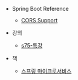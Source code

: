 - Spring Boot Reference
    - [CORS Support](https://github.com/chori84/til/blob/master/SpringBoot/CorsSupport.md)

- 강의
    - [s75-특강](https://github.com/chori84/til/blob/master/CleanCode/s75-%ED%8A%B9%EA%B0%95.md)

- 책
    - [스프링 마이크로서비스](https://github.com/chori84/til/blob/master/Book/SpringMicroservices/ch-01.md)